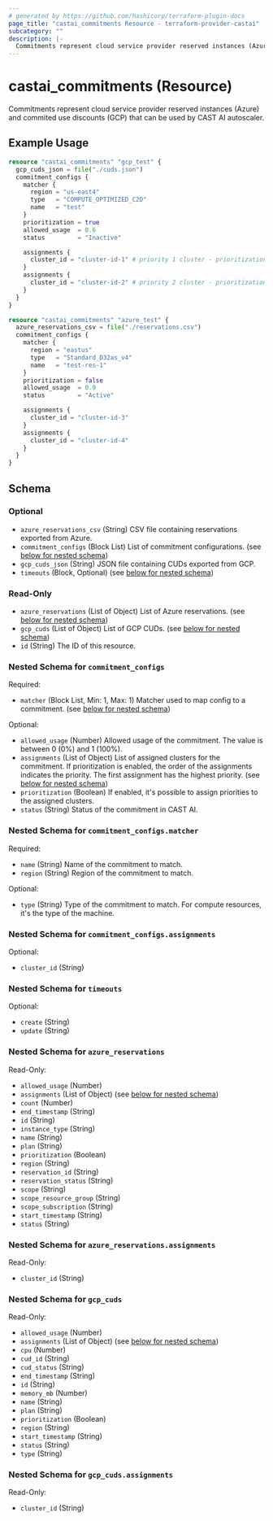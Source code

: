 ```yaml
---
# generated by https://github.com/hashicorp/terraform-plugin-docs
page_title: "castai_commitments Resource - terraform-provider-castai"
subcategory: ""
description: |-
  Commitments represent cloud service provider reserved instances (Azure) and commited use discounts (GCP) that can be used by CAST AI autoscaler.
---
```


# castai_commitments (Resource)

Commitments represent cloud service provider reserved instances (Azure) and commited use discounts (GCP) that can be used by CAST AI autoscaler.

## Example Usage

```terraform
resource "castai_commitments" "gcp_test" {
  gcp_cuds_json = file("./cuds.json")
  commitment_configs {
    matcher {
      region = "us-east4"
      type   = "COMPUTE_OPTIMIZED_C2D"
      name   = "test"
    }
    prioritization = true
    allowed_usage  = 0.6
    status         = "Inactive"

    assignments {
      cluster_id = "cluster-id-1" # priority 1 cluster - prioritization is enabled
    }
    assignments {
      cluster_id = "cluster-id-2" # priority 2 cluster - prioritization is enabled
    }
  }
}

resource "castai_commitments" "azure_test" {
  azure_reservations_csv = file("./reservations.csv")
  commitment_configs {
    matcher {
      region = "eastus"
      type   = "Standard_D32as_v4"
      name   = "test-res-1"
    }
    prioritization = false
    allowed_usage  = 0.9
    status         = "Active"

    assignments {
      cluster_id = "cluster-id-3"
    }
    assignments {
      cluster_id = "cluster-id-4"
    }
  }
}
```

<!-- schema generated by tfplugindocs -->
## Schema

### Optional

- `azure_reservations_csv` (String) CSV file containing reservations exported from Azure.
- `commitment_configs` (Block List) List of commitment configurations. (see [below for nested schema](#nestedblock--commitment_configs))
- `gcp_cuds_json` (String) JSON file containing CUDs exported from GCP.
- `timeouts` (Block, Optional) (see [below for nested schema](#nestedblock--timeouts))

### Read-Only

- `azure_reservations` (List of Object) List of Azure reservations. (see [below for nested schema](#nestedatt--azure_reservations))
- `gcp_cuds` (List of Object) List of GCP CUDs. (see [below for nested schema](#nestedatt--gcp_cuds))
- `id` (String) The ID of this resource.

<a id="nestedblock--commitment_configs"></a>
### Nested Schema for `commitment_configs`

Required:

- `matcher` (Block List, Min: 1, Max: 1) Matcher used to map config to a commitment. (see [below for nested schema](#nestedblock--commitment_configs--matcher))

Optional:

- `allowed_usage` (Number) Allowed usage of the commitment. The value is between 0 (0%) and 1 (100%).
- `assignments` (List of Object) List of assigned clusters for the commitment. If prioritization is enabled, the order of the assignments indicates the priority. The first assignment has the highest priority. (see [below for nested schema](#nestedatt--commitment_configs--assignments))
- `prioritization` (Boolean) If enabled, it's possible to assign priorities to the assigned clusters.
- `status` (String) Status of the commitment in CAST AI.

<a id="nestedblock--commitment_configs--matcher"></a>
### Nested Schema for `commitment_configs.matcher`

Required:

- `name` (String) Name of the commitment to match.
- `region` (String) Region of the commitment to match.

Optional:

- `type` (String) Type of the commitment to match. For compute resources, it's the type of the machine.


<a id="nestedatt--commitment_configs--assignments"></a>
### Nested Schema for `commitment_configs.assignments`

Optional:

- `cluster_id` (String)



<a id="nestedblock--timeouts"></a>
### Nested Schema for `timeouts`

Optional:

- `create` (String)
- `update` (String)


<a id="nestedatt--azure_reservations"></a>
### Nested Schema for `azure_reservations`

Read-Only:

- `allowed_usage` (Number)
- `assignments` (List of Object) (see [below for nested schema](#nestedobjatt--azure_reservations--assignments))
- `count` (Number)
- `end_timestamp` (String)
- `id` (String)
- `instance_type` (String)
- `name` (String)
- `plan` (String)
- `prioritization` (Boolean)
- `region` (String)
- `reservation_id` (String)
- `reservation_status` (String)
- `scope` (String)
- `scope_resource_group` (String)
- `scope_subscription` (String)
- `start_timestamp` (String)
- `status` (String)

<a id="nestedobjatt--azure_reservations--assignments"></a>
### Nested Schema for `azure_reservations.assignments`

Read-Only:

- `cluster_id` (String)



<a id="nestedatt--gcp_cuds"></a>
### Nested Schema for `gcp_cuds`

Read-Only:

- `allowed_usage` (Number)
- `assignments` (List of Object) (see [below for nested schema](#nestedobjatt--gcp_cuds--assignments))
- `cpu` (Number)
- `cud_id` (String)
- `cud_status` (String)
- `end_timestamp` (String)
- `id` (String)
- `memory_mb` (Number)
- `name` (String)
- `plan` (String)
- `prioritization` (Boolean)
- `region` (String)
- `start_timestamp` (String)
- `status` (String)
- `type` (String)

<a id="nestedobjatt--gcp_cuds--assignments"></a>
### Nested Schema for `gcp_cuds.assignments`

Read-Only:

- `cluster_id` (String)



